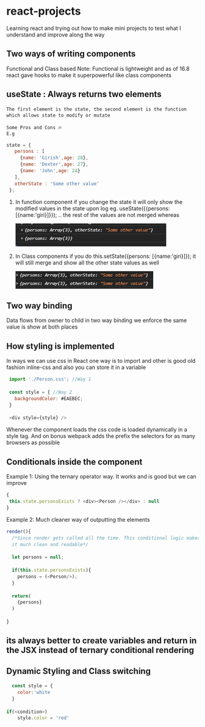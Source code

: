 # react-projects
Learning react and trying out how to make mini projects to test what I understand and improve along the way

## Two ways of writing components
  
  Functional and Class based Note: Functional is lightweight and as of 16.8 react gave hooks to make it superpowerful like class components

## useState : Always returns two elements 
    The first element is the state, the second element is the function which allows state to modify or mutate

    Some Pros and Cons 🔥 
    E.g
 ```javascript
state = {
    persons : [
      {name: 'Girish',age: 28},
      {name: 'Dexter',age: 27},
      {name: 'John',age: 24}
    ],
    otherState : 'Some other value'
  };
```
  1. In function component if you change the state it will only show the modified values in the state upon log eg. useState({{persons: [{name:'giri}]}}); .. the rest of the values are not merged whereas

      ![image info](./assets/functional_state_log.png)

  2. In Class components if you do this.setState({persons: [{name:'giri}]}); it will still merge and show all the other state values as well

       ![image info](./assets/class_component_log.png)


## Two way binding
Data flows from owner to child in two way binding we enforce the same value is show at both places        

## How styling is implemented
In ways we can use css in React one way is to import and other is good old fashion inline-css and also you can store it in a variable

 ```javascript
  import './Person.css'; //Way 1

  const style = { //Way 2 
    backgroundColor: #EAEBEC;
  } 

  <div style={style} />
 ```

 Whenever the component loads the css code is loaded dynamically in a  style tag. And on bonus webpack adds the prefix the selectors for as many browsers as possible


 ## Conditionals inside the component

Example 1: Using the ternary operator way. It works and is good but we can improve
 ```javascript
{
  this.state.personsExists ? <div><Person /></div> : null  
} 
 ```
Example 2:  Much cleaner way of outputting the elements
 ```javascript
render(){
   /*Since render gets called all the time. This conditional logic makes 
   it much clean and readable*/

   let persons = null;

   if(this.state.personsExists){
     persons = (<Person/>);
   }

   return(
     {persons}
   )

}
 ```

 ## its always better to create variables and return in the JSX instead of ternary conditional rendering

 ## Dynamic Styling and Class switching
  
```javascript
  const style = {
    color:'white
  }

if(<condition>)
    style.color = 'red'
```

